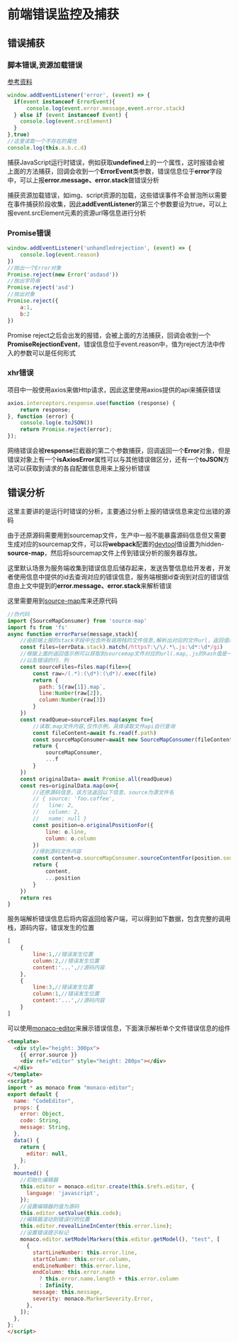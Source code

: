 # 前端错误监控及捕获

## 错误捕获
### 脚本错误,资源加载错误

[参考资料](https://developer.mozilla.org/zh-CN/docs/Web/API/GlobalEventHandlers/onerror)

```javascript
window.addEventListener('error', (event) => {
  if(event instanceof ErrorEvent){
      console.log(event.error.message,event.error.stack)
  } else if (event instanceof Event) {
    console.log(event.srcElement)
  }
},true)
//这里读取一个不存在的属性
console.log(this.a.b.c.d)
```

捕获JavaScript运行时错误，例如获取**undefined**上的一个属性，这时报错会被上面的方法捕获，回调会收到一个**ErrorEvent**类参数，错误信息位于**error**字段中，可以上报**error.message、error.stack**做错误分析

捕获资源加载错误，如img、script资源的加载，这些错误事件不会冒泡所以需要在事件捕获阶段收集，因此**addEventListener**的第三个参数要设为true，可以上报event.srcElement元素的资源url等信息进行分析

### Promise错误

```js
window.addEventListener('unhandledrejection', (event) => {
 	console.log(event.reason)
})
//抛出一个Error对象
Promise.reject(new Error('asdasd'))
//抛出字符串
Promise.reject('asd')
//抛出对象
Promise.reject({
	a:1,
    b:2
})
```

Promise reject之后会出发的报错，会被上面的方法捕获，回调会收到一个**PromiseRejectionEvent**，错误信息位于event.reason中，值为reject方法中传入的参数可以是任何形式

### xhr错误

项目中一般使用axios来做Http请求，因此这里使用axios提供的api来捕获错误

```js
axios.interceptors.response.use(function (response) {
    return response;
}, function (error) {
    console.log(e.toJSON())
    return Promise.reject(error);
});
```

网络错误会被**response**拦截器的第二个参数捕获，回调返回一个**Error**对象，但是错误对象上有一个**isAxiosError**属性可以与其他错误做区分，还有一个**toJSON**方法可以获取到请求的各自配置信息用来上报分析错误

## 错误分析

这里主要讲的是运行时错误的分析，主要通过分析上报的错误信息来定位出错的源码

由于还原源码需要用到sourcemap文件，生产中一般不能暴露源码信息但又需要生成对应的sourcemap文件，可以将**webpack**配置的[devtool](https://www.webpackjs.com/configuration/devtool/)值设置为hidden-**source-map**，然后将sourcemap文件上传到错误分析的服务器存放。

这里默认场景为服务端收集到错误信息后储存起来，发送告警信息给开发者，开发者使用信息中提供的id去查询对应的错误信息，服务端根据id查询到对应的错误信息由上文中提到的**error.message、error.stack**来解析错误

这里需要用到[source-map](https://github.com/mozilla/source-map)库来还原代码

```javascript
//伪代码
import {SourceMapConsumer} from 'source-map'
import fs from 'fs'
async function errorParse(message,stack){
    //由前端上报的stack字段中包含所有调用栈的文件信息,解析出对应的文件url，返回值示例http://localhost:8080/js/app.js:46:23
    const files=(errData.stack).match(/https?:\/\/.*\.js:\d*:\d*/gi)
    //根据上面的返回值示例可以获取到sourcemap文件对应的url(.map,.js的hash值是一样的，实际环境中可以根据.js的hash值来定位到对应的.map文件)
    //以及错误的行、列
    const sourceFiles=files.map(file=>{
        const raw=/(.*):(\d*):(\d*)/.exec(file)
        return {
          path:`${raw[1]}.map`,
          line:Number(raw[2]),
          column:Number(raw[3])
        }
  	})
  	const readQueue=sourceFiles.map(async f=>{
        //读取.map文件内容,仅作示例，具体读取文件api自行查询
        const fileContent=await fs.read(f.path)
        const sourceMapConsumer=await new SourceMapConsumer(fileContent)
        return {
            sourceMapConsumer,
            ...f
        }
    })
    const originalData= await Promise.all(readQueue)
    const res=originalData.map(o=>{
        //还原源码信息，该方法返回以下信息，source为源文件名
        // { source: 'foo.coffee',
        //   line: 2,
        //   column: 2,
        //   name: null }
        const position=o.originalPositionFor({
            line: o.line,
      		column: o.column
        })
        //得到源码文件内容
        const content=o.sourceMapConsumer.sourceContentFor(position.source)
        return {
            content,
            ...position
        }
    })
    return res
}
```

服务端解析错误信息后将内容返回给客户端，可以得到如下数据，包含完整的调用栈，源码内容，错误发生的位置

```js
[
	{
		line:1,//错误发生位置
		column:2,//错误发生位置
        content:'...',//源码内容
	},
    {
		line:3,//错误发生位置
		column:1,//错误发生位置
        content:'...',//源码内容
	}
]
```

可以使用[monaco-editor](https://microsoft.github.io/monaco-editor/)来展示错误信息，下面演示解析单个文件错误信息的组件

```html
<template>
  <div style="height: 300px">
    {{ error.source }}
    <div ref="editor" style="height: 280px"></div>
  </div>
</template>
<script>
import * as monaco from "monaco-editor";
export default {
  name: "CodeEditor",
  props: {
    error: Object,
    code: String,
    message: String,
  },
  data() {
    return {
      editor: null,
    };
  },
  mounted() {
    //初始化编辑器
    this.editor = monaco.editor.create(this.$refs.editor, {
      language: 'javascript',
    });
    //设置编辑器的值为源码
    this.editor.setValue(this.code);
    //编辑器滚动到错误行的位置
    this.editor.revealLineInCenter(this.error.line);
    //设置错误提示标记
    monaco.editor.setModelMarkers(this.editor.getModel(), "test", [
      {
        startLineNumber: this.error.line,
        startColumn: this.error.column,
        endLineNumber: this.error.line,
        endColumn: this.error.name
          ? this.error.name.length + this.error.column
          : Infinity,
        message: this.message,
        severity: monaco.MarkerSeverity.Error,
      },
    ]);
  },
};
</script>
```





